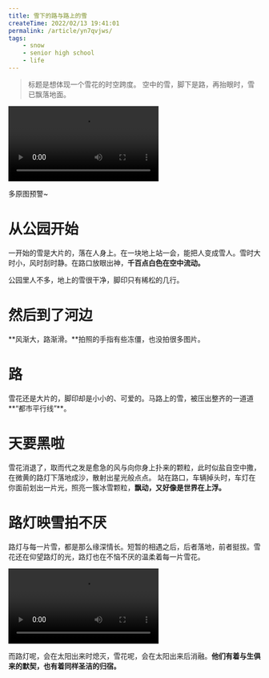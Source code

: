 ```yaml
---
title: 雪下的路与路上的雪
createTime: 2022/02/13 19:41:01
permalink: /article/yn7qvjws/
tags:
    - snow
    - senior high school
    - life
---
```


> 标题是想体现一个雪花的时空跨度。
> 空中的雪，脚下是路，再抬眼时，雪已飘落地面。

<video controls>
  <source src="https://cabbage521.files.wordpress.com/2022/02/movie0.mp4" type="video/mp4">
</video>

多原图预警~

<!--more-->

# 从公园开始

<CardMasonry>

<ImageCard image="/src/snow22/00.jpg" />
<ImageCard image="/src/snow22/01.jpg" />
<ImageCard image="/src/snow22/02.jpg" />
<ImageCard image="/src/snow22/03.jpg" />
<ImageCard image="/src/snow22/04.jpg" />

</CardMasonry>

一开始的雪是大片的，落在人身上。在一块地上站一会，能把人变成雪人。雪时大时小，风时刮时静。在路口放眼出神，**千百点白色在空中流动。**

公园里人不多，地上的雪很干净，脚印只有稀松的几行。

# 然后到了河边

<CardMasonry>

<ImageCard image="/src/snow22/07.jpg" />
<ImageCard image="/src/snow22/08.jpg" />
<ImageCard image="/src/snow22/12.jpg" />

</CardMasonry>

**风渐大，路渐滑。**拍照的手指有些冻僵，也没拍很多图片。

# 路

<CardMasonry>

<ImageCard image="/src/snow22/14.jpg" />
<ImageCard image="/src/snow22/13.jpg" />
<ImageCard image="/src/snow22/15.jpg" />

</CardMasonry>

雪花还是大片的，脚印却是小小的、可爱的。马路上的雪，被压出整齐的一道道**“都市平行线”**。

# 天要黑啦

<CardMasonry>

<ImageCard image="/src/snow22/05.jpg" />
<ImageCard image="/src/snow22/06.jpg" />

</CardMasonry>

雪花消退了，取而代之发是愈急的风与向你身上扑来的颗粒，此时似盐自空中撒，在微黄的路灯下落地成沙，散射出星光般点点。
站在路口，车辆掉头时，车灯在你面前划出一片光，照亮一簇冰雪颗粒，**飘动，又好像是世界在上浮。**

# 路灯映雪拍不厌

<CardMasonry>

<ImageCard image="/src/snow22/09.jpg" />
<ImageCard image="/src/snow22/10.jpg" />
<ImageCard image="/src/snow22/11.jpg" />

</CardMasonry>

路灯与每一片雪，都是那么缘深情长。短暂的相遇之后，后者落地，前者挺拔。雪花还在仰望路灯的光，路灯也在不恼不厌的温柔着每一片雪花。

<video controls>
  <source src="https://cabbage521.files.wordpress.com/2022/02/movie0-1.mp4" type="video/mp4">
</video>

而路灯呢，会在太阳出来时熄灭，雪花呢，会在太阳出来后消融。**他们有着与生俱来的默契，也有着同样圣洁的归宿。**
